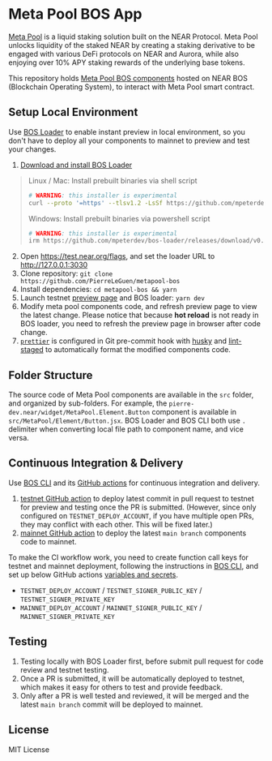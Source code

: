 # Meta Pool BOS App

[Meta Pool](https://www.metapool.app/) is a liquid staking solution built on the NEAR Protocol. Meta Pool unlocks liquidity of the staked NEAR by creating a staking derivative to be engaged with various DeFi protocols on NEAR and Aurora, while also enjoying over 10% APY staking rewards of the underlying base tokens.

This repository holds [Meta Pool BOS components](https://near.org/pierre-dev.near/widget/MetaPool) hosted on NEAR BOS (Blockchain Operating System), to interact with Meta Pool smart contract.

## Setup Local Environment

Use [BOS Loader](https://docs.near.org/bos/dev/bos-loader) to enable instant preview in local environment, so you don't have to deploy all your components to mainnet to preview and test your changes.

1. [Download and install BOS Loader](https://github.com/near/bos-loader/releases)

> Linux / Mac: Install prebuilt binaries via shell script
>
> ```bash
> # WARNING: this installer is experimental
> curl --proto '=https' --tlsv1.2 -LsSf https://github.com/mpeterdev/bos-loader/releases/download/v0.6.0/bos-loader-v0.6.0-installer.sh | sh
> ```
>
> Windows: Install prebuilt binaries via powershell script
>
> ```bash
> # WARNING: this installer is experimental
> irm https://github.com/mpeterdev/bos-loader/releases/download/v0.6.0/bos-loader-v0.6.0-installer.ps1 | iex
> ```

2. Open https://test.near.org/flags, and set the loader URL to http://127.0.0.1:3030
3. Clone repository: `git clone https://github.com/PierreLeGuen/metapool-bos`
4. Install dependencies: `cd metapool-bos && yarn`
5. Launch testnet [preview page](https://test.near.org/pierre-dev.testnet/widget/MetaPool) and BOS loader: `yarn dev`
6. Modify meta pool components code, and refresh preview page to view the latest change. Please notice that because **hot reload** is not ready in BOS loader, you need to refresh the preview page in browser after code change.
7. [`prettier`](https://prettier.io/) is configured in Git pre-commit hook with [husky](https://github.com/typicode/husky) and [lint-staged](https://github.com/okonet/lint-staged) to automatically format the modified components code.

## Folder Structure

The source code of Meta Pool components are available in the `src` folder, and organized by sub-folders. For example, the `pierre-dev.near/widget/MetaPool.Element.Button` component is available in `src/MetaPool/Element/Button.jsx`. BOS Loader and BOS CLI both use `.` delimiter when converting local file path to component name, and vice versa.

## Continuous Integration & Delivery

Use [BOS CLI](https://github.com/FroVolod/bos-cli-rs) and its [GitHub actions](https://github.com/FroVolod/bos-cli-rs/tree/master/.github/workflows) for continuous integration and delivery.

1. [testnet GitHub action](https://github.com/PierreLeGuen/metapool-bos/blob/main/.github/workflows/testnet-preview.yml) to deploy latest commit in pull request to testnet for preview and testing once the PR is submitted. (However, since only configured on `TESTNET_DEPLOY_ACCOUNT`, if you have multiple open PRs, they may conflict with each other. This will be fixed later.)
2. [mainnet GitHub action](https://github.com/PierreLeGuen/metapool-bos/blob/main/.github/workflows/mainnet-release.yml) to deploy the latest `main branch` components code to mainnet.

To make the CI workflow work, you need to create function call keys for testnet and mainnet deployment, following the instructions in [BOS CLI](https://github.com/FroVolod/bos-cli-rs), and set up below GitHub actions [variables and secrets](https://docs.github.com/en/actions/learn-github-actions/variables#creating-configuration-variables-for-a-repository).

- `TESTNET_DEPLOY_ACCOUNT` / `TESTNET_SIGNER_PUBLIC_KEY` / `TESTNET_SIGNER_PRIVATE_KEY`
- `MAINNET_DEPLOY_ACCOUNT` / `MAINNET_SIGNER_PUBLIC_KEY` / `MAINNET_SIGNER_PRIVATE_KEY`

## Testing

1. Testing locally with BOS Loader first, before submit pull request for code review and testnet testing.
2. Once a PR is submitted, it will be automatically deployed to testnet, which makes it easy for others to test and provide feedback.
3. Only after a PR is well tested and reviewed, it will be merged and the latest `main branch` commit will be deployed to mainnet.

## License

MIT License
